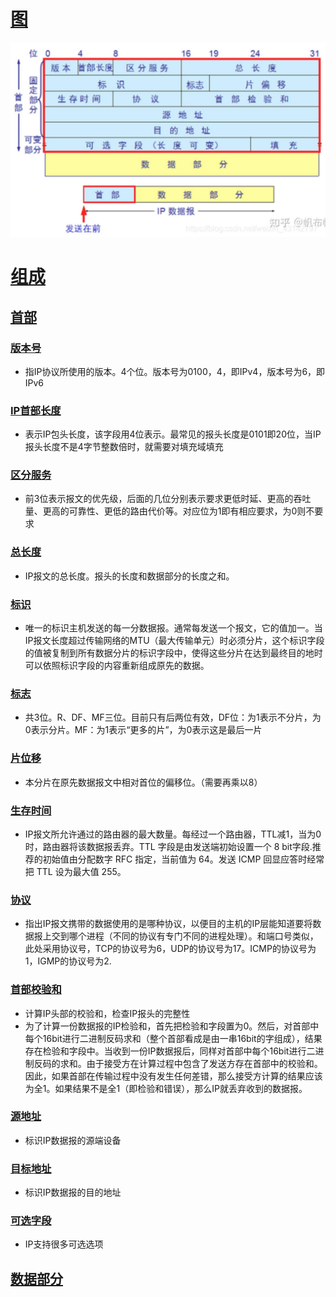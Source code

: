 # [图](#)
![img.png](../img/IP报文.png)
# [组成](#)
## [首部](#)
### [版本号](#)
  - 指IP协议所使用的版本。4个位。版本号为0100，4，即IPv4，版本号为6，即IPv6
### [IP首部长度](#)
  - 表示IP包头长度，该字段用4位表示。最常见的报头长度是0101即20位，当IP报头长度不是4字节整数倍时，就需要对填充域填充
### [区分服务](#)
  - 前3位表示报文的优先级，后面的几位分别表示要求更低时延、更高的吞吐量、更高的可靠性、更低的路由代价等。对应位为1即有相应要求，为0则不要求
### [总长度](#)
  - IP报文的总长度。报头的长度和数据部分的长度之和。
### [标识](#)
  - 唯一的标识主机发送的每一分数据报。通常每发送一个报文，它的值加一。当IP报文长度超过传输网络的MTU（最大传输单元）时必须分片，这个标识字段的值被复制到所有数据分片的标识字段中，使得这些分片在达到最终目的地时可以依照标识字段的内容重新组成原先的数据。
### [标志](#)
  - 共3位。R、DF、MF三位。目前只有后两位有效，DF位：为1表示不分片，为0表示分片。MF：为1表示“更多的片”，为0表示这是最后一片
### [片位移](#)
  - 本分片在原先数据报文中相对首位的偏移位。（需要再乘以8）
### [生存时间](#)
  - IP报文所允许通过的路由器的最大数量。每经过一个路由器，TTL减1，当为0时，路由器将该数据报丢弃。TTL 字段是由发送端初始设置一个 8 bit字段.推荐的初始值由分配数字 RFC 指定，当前值为 64。发送 ICMP 回显应答时经常把 TTL 设为最大值 255。
### [协议](#)
  - 指出IP报文携带的数据使用的是哪种协议，以便目的主机的IP层能知道要将数据报上交到哪个进程（不同的协议有专门不同的进程处理）。和端口号类似，此处采用协议号，TCP的协议号为6，UDP的协议号为17。ICMP的协议号为1，IGMP的协议号为2.
### [首部校验和](#)
  - 计算IP头部的校验和，检查IP报头的完整性
  - 为了计算一份数据报的IP检验和，首先把检验和字段置为0。然后，对首部中每个16bit进行二进制反码求和（整个首部看成是由一串16bit的字组成），结果存在检验和字段中。当收到一份IP数据报后，同样对首部中每个16bit进行二进制反码的求和。由于接受方在计算过程中包含了发送方存在首部中的校验和。因此，如果首部在传输过程中没有发生任何差错，那么接受方计算的结果应该为全1。如果结果不是全1（即检验和错误），那么IP就丢弃收到的数据报。
### [源地址](#)
  - 标识IP数据报的源端设备
### [目标地址](#)
  - 标识IP数据报的目的地址
### [可选字段](#)
  - IP支持很多可选选项
## [数据部分](#)